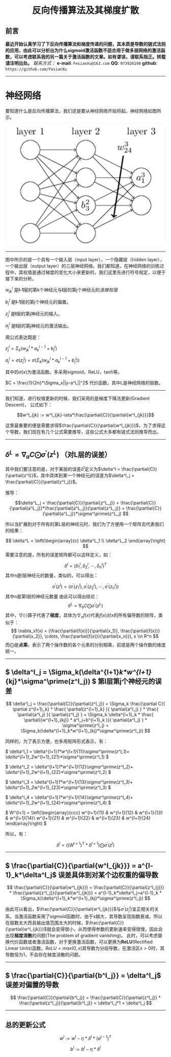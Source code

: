<h1 align = "center">反向传播算法及其梯度扩散</h1>

## 前言
**最近开始认真学习了下反向传播算法和梯度传递的问题，其本质是导数的链式法则的应用，由此可以分析出为什么sigmoid激活函数不适合用于做多层网络的激活函数，可以考虑联系我的另一篇关于激活函数的文章。如有谬误，请联系指正。转载请注明出处。**
*联系方式：*
**e-mail**: `FesianXu@163.com`
**QQ**: `973926198`
**github**: `https://github.com/FesianXu`


----
# 神经网络

要知道什么是反向传播算法，我们还是要从神经网络开始将起。神经网络如图所示。

![network][network]

****

图中所示的是一个具有一个输入层（input layer），一个隐藏层（hidden layer），一个输出层（output layer）的三层神经网络。我们都知道，在神经网络的训练过程中，其权值是通过梯度的变化大小来更新的，我们这里先进行符号规定，以便于接下来的分析。



$w^l_{jk}$ 是**l-1**层的第k个神经元与**l**层的第j个神经元的*连接权值*



$b^l_{j}$ 是**l-1**层的第j个神经元的偏置。


$z^l_{j}$ 是**l**层的第j神经元的输入。

$a^l_{j}$ 是**l**层的第j神经元的激活输出。



用公式表达既是：

$z^l_{j} = \Sigma_{k} (w^l_{jk}*a^{l-1}_{k}+b^l_j)$

$a^l_j = \sigma(z^l_j) = \sigma(\Sigma_k (w^l_{jk}*a^{l-1}_k+b^l_j) )$

其中的$\sigma(x)$为激活函数。多采用sigmoid，ReLU，tanh等。

$C = \frac{1}{2n}*\Sigma_x||y-a^L||^2$ 代价函数，其中L是神经网络的层数。

****



我们知道，进行权值更新的时候，我们采用的是梯度下降法更新(Gradient Descent)， 公式如下：

$$w^l_{jk} := w^l_{jk}-\eta*\frac{\partial{C}}{\partial{w^l_{jk}}}$$

这里最重要的便是需要求得$\frac{\partial{C}}{\partial{w^l_{jk}}}$，为了求得这个导数，我们现在有几个公式需要推导，这些公式大多都有链式法则推导而出。





<!--第一个公式-->
****
## $\delta^L = \nabla_a{C}\bigodot \sigma^\prime(z^L)$ （对L层的误差）



其中我们要注意的是，对于某层的误差$\delta^l$定义为$\delta^l = \frac{\partial{C}}{\partial{z^l}}$，其中具体到某一个神经元j的误差为$\delta^l_j = \frac{\partial{C}}{\partial{z^l_j}}$。

推导：

$$\delta^L_j = \frac{\partial{C}}{\partial{z^L_j}} = \frac{\partial{C}}{\partial{a^L_j}}*\frac{\partial{a^L_j}}{\partial{z^L_j}} = \frac{\partial{C}}{\partial{a^L_j}}*\sigma^\prime(z^L_j) $$

所以当扩展到对于所有的第L层的神经元时，我们为了方便用一个矩阵去代表我们的结果：

$$ 
\delta^L = \left(\begin{array}{c}
                        \delta^L_1 \\ 
                        \delta^L_2
			  \end{array}\right)
$$
需要注意的是，所有的误差矩阵都可以这样定义，如：

$$ \delta^l = (\delta^l_1, \delta^l_2, \cdots,\delta^l_n)^T$$
其中n是l层神经元的数量，类似的，可以得出：

$$ \sigma^\prime(z^l) = (\sigma^\prime(z^l_1),\sigma^\prime(z^l_2),\cdots,\sigma^\prime(z^l_n))$$
其中n是第l层的神经元数量
由此可以得出结论：
$$\delta^L = \nabla_a{C}\bigodot \sigma^\prime(z^L)$$
其中，$\nabla(·)$算子代表了**梯度**，具体为$\nabla_xf(x)$代表$f(x)$对$x$的所有偏导数的矩阵，类似于：
$$
\nabla_xf(x) = (\frac{\partial{f(x)}}{\partial{x_1}}, \frac{\partial{f(x)}}{\partial{x_2}}, \cdots, \frac{\partial{f(x)}}{\partial{x_n}}),  x \in R^n
$$
而$\bigodot$是**点乘**，表示了两个操作数的各个元素的分别相乘，前提是两个操作数的维度统一。



<!--第二个公式-->
*****
## $  \delta^l_j = \Sigma_k(\delta^{l+1}_k*w^{l+1}_{kj}*\sigma^\prime(z^l_j))  $ 第l层第j个神经元的误差



$$  
\delta^l_j = 
\frac{\partial{C}}{\partial{z^l_j}} = 
\Sigma_k \frac{\partial C}{ \partial z^{l+1}_k} * \frac{ \partial{z^{l+1}_k} }{ \partial{a^l_j} } * 
\frac{ \partial{a^l_j} }{ \partial{z^l_j} }  
=  \Sigma_k \delta^{l+1}_k * \frac{ \partial({w^{l+1}_{kj}} * a^l_j+b^{l+1}_k )}{ \partial{a^l_j} } * \sigma^\prime(z^l_j)
= \Sigma_k(\delta^{l+1}_k*w^{l+1}_{kj}*\sigma^\prime(z^l_j))
$$


同样的，为了表示方便，也多用矩阵形式表示，有：

$ \delta^l_1 = \delta^{l+1}_1*w^{l+1}_{11}*\sigma^\prime(z^l_1)+
\delta^{l+1}_2*w^{l+1}_{21}*\sigma^\prime(z^l_1)
$


$ \delta^l_2 = \delta^{l+1}_1*w^{l+1}_{12}*\sigma^\prime(z^l_2)+
\delta^{l+1}_2*w^{l+1}_{22}*\sigma^\prime(z^l_2)
$


$ \delta^l_3 = \delta^{l+1}_1*w^{l+1}_{13}*\sigma^\prime(z^l_3)+
\delta^{l+1}_2*w^{l+1}_{23}*\sigma^\prime(z^l_3)
$


$ \delta^l_4 = \delta^{l+1}_1*w^{l+1}_{14}*\sigma^\prime(z^l_4)+
\delta^{l+1}_2*w^{l+1}_{24}*\sigma^\prime(z^l_4)
$


$
W^{l+1} = \left(\begin{array}{ccc}
		w^{l+1}_{11} & w^{l+1}_{12} & w^{l+1}_{13} & w^{l+1}_{14}\\ 
		w^{l+1}_{21} & w^{l+1}_{22} & w^{l+1}_{23} & w^{l+1}_{24}
	\end{array}\right)
$


所以，有：

$$
\delta^l = ((W^{l+1})^T * \delta^{l+1}) \bigodot \sigma^\prime(z^l)
$$


<!--第三个公式-->
****
## $ \frac{\partial{C}}{\partial{w^l_{jk}}} = a^{l-1}_k*\delta^l_j$ 误差具体到对某个边权重的偏导数

$$ 
\frac{\partial{C}}{\partial{w^l_{jk}}} = \frac{\partial{C}}{\partial{z^l_{j}}} * 
\frac{\partial{z^l_j}}{\partial{w^l_{jk}}} = 
a^{l-1}_k*\delta^l_j=a^{l-1}_k * 
\Sigma_k(\delta^{l+1}_k*w^{l+1}_{kj}*\sigma^\prime(z^l_j))
$$

由此可以看出，$\frac{\partial{C}}{\partial{w^l_{jk}}}$与$\sigma^\prime(z^l_j)$呈正相关的关系，当激活函数采用了sigmoid函数时，由于x越大，其导数呈现指数衰减，所以在层数太大而且输出值范围太大的时候，$\frac{\partial{C}}{\partial{w^l_{jk}}}$就会变得很小，从而使得参数的更新速率变得很慢，因此会出现**梯度消散**的问题(The problem of gradient vanishing)。
此时，可以考虑替换代价函数或者激活函数，对于更换激活函数，可以更换为**ReLU**(Rectified Linear Units)函数，$ReLU = max(0, x)$其导数为分段导数，在激活区$x > 0$时，其导数恒为1，不会存在梯度消散的问题。


<!--第四个公式-->
****
## $ \frac{\partial{C}}{\partial{b^l_j}} = \delta^l_j$ 误差对偏置的导数
$$
\frac{\partial{C}}{\partial{b^l_j}} = 
\frac{\partial{C}}{\partial{z^l_j}} *
\frac{\partial{z^l_j}}{\partial{b^l_j}} = \delta^l_j*1 = \delta^l_j
$$

****
## 总的更新公式
$$
w^l := w^l-\eta*\delta^l*(a^{l-1})^T
$$

$$
b^l := b^l-\eta*\delta^l
$$








[network]:./imgs/network.png